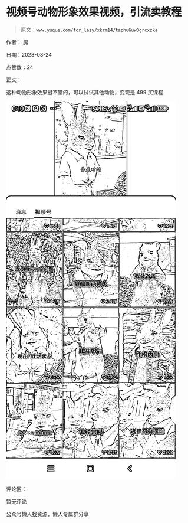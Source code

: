 # 视频号动物形象效果视频，引流卖教程

> 原文：[`www.yuque.com/for_lazy/xkrm14/taphu6uw0grcxzka`](https://www.yuque.com/for_lazy/xkrm14/taphu6uw0grcxzka)



作者： 魔



日期：2023-03-24



点赞数：24

<ne-hole id="u587f5db6" data-lake-id="u587f5db6">

正文：



这种动物形象效果挺不错的，可以试试其他动物，变现是 499 买课程



![](img/6d84ff0d334326d0faf90d5df62b7306.png)

<ne-hole id="u137ec912" data-lake-id="u137ec912">

评论区：



暂无评论

<ne-hole id="ue68009d9" data-lake-id="ue68009d9">

公众号懒人找资源，懒人专属群分享

</ne-hole></ne-hole></ne-hole>